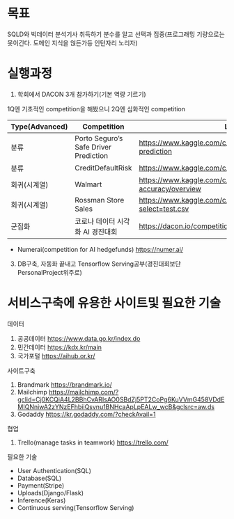 # 목표
SQLD와 빅데이터 분석기사 취득하기
분수를 알고 선택과 집중(프로그래밍 기량으로는 못이긴다. 도메인 지식을 얹든가등 인턴자리 노리자)

# 실행과정
1. 학회에서 DACON 3개 참가하기(기본 역량 기르기) <br>

1Q엔 기초적인 competition을 해봤으니
2Q엔 심화적인 competition

Type(Advanced)|Competition|Link
-|-|-
분류|Porto Seguro’s Safe Driver Prediction|https://www.kaggle.com/c/porto-seguro-safe-driver-prediction
분류|CreditDefaultRisk|https://www.kaggle.com/c/home-credit-default-risk
회귀(시계열)|Walmart|https://www.kaggle.com/c/m5-forecasting-accuracy/overview
회귀(시계열)|Rossman Store Sales|https://www.kaggle.com/c/rossmann-store-sales/data?select=test.csv
군집화|코로나 데이터 시각화 AI 경진대회|https://dacon.io/competitions/official/235590/overview/

- Numerai(competition for AI hedgefunds) https://numer.ai/
3. DB구축, 자동화 끝내고 Tensorflow Serving공부(경진대회보단 PersonalProject위주로)

# 서비스구축에 유용한 사이트및 필요한 기술 
데이터
1. 공공데이터 https://www.data.go.kr/index.do<br>
2. 민간데이터 https://kdx.kr/main<br>
3. 국가포털 https://aihub.or.kr/<br>

사이트구축<br>
1. Brandmark https://brandmark.io/<br>
2. Mailchimp https://mailchimp.com/?gclid=Cj0KCQiA4L2BBhCvARIsAO0SBdZj5PT2CoPg6KuVVmG458VDdEMIQNniwA2zYNzEFhbiiQsvnu1BNHcaApLpEALw_wcB&gclsrc=aw.ds
3. Godaddy https://kr.godaddy.com/?checkAvail=1<br>

협업<br>
1. Trello(manage tasks in teamwork) https://trello.com/<br>

필요한 기술
- User Authentication(SQL)
- Database(SQL)
- Payment(Stripe)
- Uploads(Django/Flask)
- Inference(Keras)
- Continuous serving(Tensorflow Serving)
